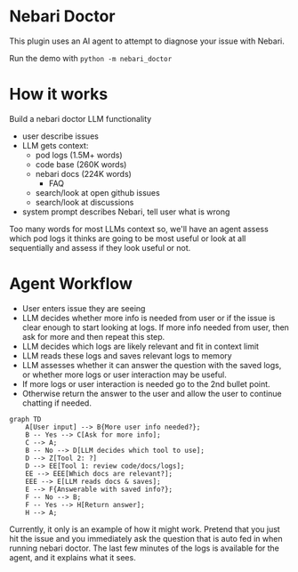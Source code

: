 #  Nebari Doctor

This plugin uses an AI agent to attempt to diagnose your issue with Nebari. 

Run the demo with `python -m nebari_doctor`

# How it works
Build a nebari doctor LLM functionality
- user describe issues
- LLM gets context:
    - pod logs (1.5M+ words)
    - code base (260K words)
    - nebari docs (224K words)
        - FAQ
    - search/look at open github issues
    - search/look at discussions
- system prompt describes Nebari, tell user what is wrong

Too many words for most LLMs context so, we'll have an agent assess which pod logs it thinks are going to be most useful or look at all sequentially and assess if they look useful or not.

# Agent Workflow
- User enters issue they are seeing
- LLM decides whether more info is needed from user or if the issue is clear enough to start looking at logs.  If more info needed from user, then ask for more and then repeat this step.
- LLM decides which logs are likely relevant and fit in context limit
- LLM reads these logs and saves relevant logs to memory
- LLM assesses whether it can answer the question with the saved logs, or whether more logs or user interaction may be useful.
- If more logs or user interaction is needed go to the 2nd bullet point.
- Otherwise return the answer to the user and allow the user to continue chatting if needed.

```mermaid
graph TD
    A[User input] --> B{More user info needed?};
    B -- Yes --> C[Ask for more info];
    C --> A;
    B -- No --> D[LLM decides which tool to use];
    D --> Z[Tool 2: ?]
    D --> EE[Tool 1: review code/docs/logs];
    EE --> EEE[Which docs are relevant?];
    EEE --> E[LLM reads docs & saves];
    E --> F{Answerable with saved info?};
    F -- No --> B;
    F -- Yes --> H[Return answer];
    H --> A;
```

Currently, it only is an example of how it might work.  Pretend that you just hit the issue and you immediately ask the question that is auto fed in when running nebari doctor.  The last few minutes of the logs is available for the agent, and it explains what it sees.